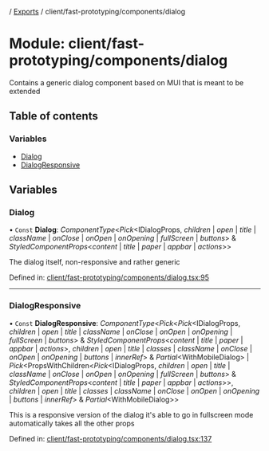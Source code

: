 [](../README.md) / [Exports](../modules.md) / client/fast-prototyping/components/dialog

# Module: client/fast-prototyping/components/dialog

Contains a generic dialog component based on MUI that is meant to be extended

## Table of contents

### Variables

- [Dialog](client_fast_prototyping_components_dialog.md#dialog)
- [DialogResponsive](client_fast_prototyping_components_dialog.md#dialogresponsive)

## Variables

### Dialog

• `Const` **Dialog**: *ComponentType*<*Pick*<IDialogProps, *children* \| *open* \| *title* \| *className* \| *onClose* \| *onOpen* \| *onOpening* \| *fullScreen* \| *buttons*\> & *StyledComponentProps*<*content* \| *title* \| *paper* \| *appbar* \| *actions*\>\>

The dialog itself, non-responsive and rather generic

Defined in: [client/fast-prototyping/components/dialog.tsx:95](https://github.com/onzag/itemize/blob/3efa2a4a/client/fast-prototyping/components/dialog.tsx#L95)

___

### DialogResponsive

• `Const` **DialogResponsive**: *ComponentType*<*Pick*<*Pick*<IDialogProps, *children* \| *open* \| *title* \| *className* \| *onClose* \| *onOpen* \| *onOpening* \| *fullScreen* \| *buttons*\> & *StyledComponentProps*<*content* \| *title* \| *paper* \| *appbar* \| *actions*\>, *children* \| *open* \| *title* \| *classes* \| *className* \| *onClose* \| *onOpen* \| *onOpening* \| *buttons* \| *innerRef*\> & *Partial*<WithMobileDialog\> \| *Pick*<PropsWithChildren<*Pick*<IDialogProps, *children* \| *open* \| *title* \| *className* \| *onClose* \| *onOpen* \| *onOpening* \| *fullScreen* \| *buttons*\> & *StyledComponentProps*<*content* \| *title* \| *paper* \| *appbar* \| *actions*\>\>, *children* \| *open* \| *title* \| *classes* \| *className* \| *onClose* \| *onOpen* \| *onOpening* \| *buttons* \| *innerRef*\> & *Partial*<WithMobileDialog\>\>

This is a responsive version of the dialog
it's able to go in fullscreen mode automatically
takes all the other props

Defined in: [client/fast-prototyping/components/dialog.tsx:137](https://github.com/onzag/itemize/blob/3efa2a4a/client/fast-prototyping/components/dialog.tsx#L137)
